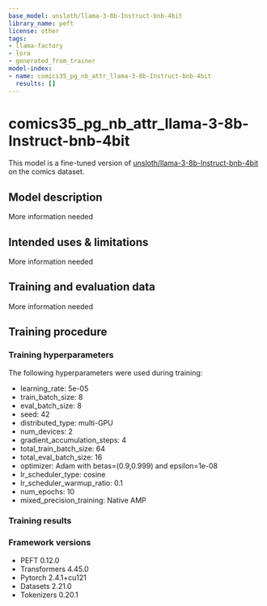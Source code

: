 ```yaml
---
base_model: unsloth/llama-3-8b-Instruct-bnb-4bit
library_name: peft
license: other
tags:
- llama-factory
- lora
- generated_from_trainer
model-index:
- name: comics35_pg_nb_attr_llama-3-8b-Instruct-bnb-4bit
  results: []
---
```


<!-- This model card has been generated automatically according to the information the Trainer had access to. You
should probably proofread and complete it, then remove this comment. -->

# comics35_pg_nb_attr_llama-3-8b-Instruct-bnb-4bit

This model is a fine-tuned version of [unsloth/llama-3-8b-Instruct-bnb-4bit](https://huggingface.co/unsloth/llama-3-8b-Instruct-bnb-4bit) on the comics dataset.

## Model description

More information needed

## Intended uses & limitations

More information needed

## Training and evaluation data

More information needed

## Training procedure

### Training hyperparameters

The following hyperparameters were used during training:
- learning_rate: 5e-05
- train_batch_size: 8
- eval_batch_size: 8
- seed: 42
- distributed_type: multi-GPU
- num_devices: 2
- gradient_accumulation_steps: 4
- total_train_batch_size: 64
- total_eval_batch_size: 16
- optimizer: Adam with betas=(0.9,0.999) and epsilon=1e-08
- lr_scheduler_type: cosine
- lr_scheduler_warmup_ratio: 0.1
- num_epochs: 10
- mixed_precision_training: Native AMP

### Training results



### Framework versions

- PEFT 0.12.0
- Transformers 4.45.0
- Pytorch 2.4.1+cu121
- Datasets 2.21.0
- Tokenizers 0.20.1